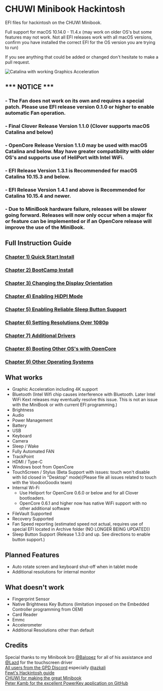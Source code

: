 # CHUWI Minibook Hackintosh

EFI files for hackintosh on the CHUWI Minibook.

Full support for macOS 10.14.0 - 11.4.x (may work on older OS's but some features may not work. Not all EFI releases work with all macOS versions, confirm you have installed the correct EFI for the OS version you are trying to run)

If you see anything that could be added or changed don't hesitate to make a pull request.

![Catalina with working Graphics Acceleration](/images/Catalina.jpeg)

## *** NOTICE ***
### - The Fan does not work on its own and requires a special patch. Please use EFI release version 0.1.0 or higher to enable automatic Fan operation. 
### - Final Clover Release Version 1.1.0 (Clover supports macOS Catalina and below)
### - OpenCore Release Version 1.1.0 may be used with macOS Catalina and below. May have greater compatibility with older OS's and supports use of HeliPort with Intel WiFi.
### - EFI Release Version 1.3.1 is Recommended for macOS Catalina 10.15.3 and below.
### - EFI Release Version 1.4.1 and above is Recommended for Catalina 10.15.4 and newer.
### - Due to MiniBook hardware failure, releases will be slower going forward. Releases will now only occur when a major fix or feature can be implemented or if an OpenCore release will improve the use of the MiniBook. 

##
## Full Instruction Guide

### [Chapter 1) Quick Start Install](/1-QuickStart.md)
### [Chapter 2) BootCamp Install](/2-BootCamp.md)
### [Chapter 3) Changing the Display Orientation](/3-Orientation.md)
### [Chapter 4) Enabling HiDPI Mode](/4-HiDPI.md)
### [Chapter 5) Enabling Reliable Sleep Button Support](/5-SleepButton.md)
### [Chapter 6) Setting Resolutions Over 1080p](/6-1080p&up.md)
### [Chapter 7) Additional Drivers](/7-drivers.md)
### [Chapter 8) Booting Other OS's with OpenCore](/8-OtherOS&OC.md)
### [Chapter 9) Other Operating Systems](/9-OtherOS.md)


## What works 

- Graphic Acceleration including 4K support
- Bluetooth (Intel Wifi chip causes interference with Bluetooth. Later Intel WiFi Kext releases may eventually resolve this issue. This is not an issue with the MiniBook or with current EFI programming.)
- Brightness
- Audio
- Power Management
- Battery 
- USB
- Keyboard
- Camera
- Sleep / Wake
- Fully Automated FAN
- TrackPoint 
- HDMI / Type-C
- Windows boot from OpenCore
- TouchScreen / Stylus (Beta Support with issues: touch won't disable with lid closed in "Desktop" mode)(Please file all issues related to touch with the VoodooGoodix team)
- Internal Wi-Fi 
    - Use Heliport for OpenCore 0.6.0 or below and for all Clover bootloaders. 
    - OpenCore 0.6.1 and higher now has native WiFi support with no other additional software
- FileVault Supported
- Recovery Supported
- Fan Speed reporting (estimated speed not actual, requires use of special EFI located in Archive folder (NO LONGER BEING UPDATED))
- Sleep Button Support (Release 1.3.0 and up. See directions to enable button support.)

## Planned Features

- Auto rotate screen and keyboard shut-off when in tablet mode
- Additional resolutions for internal monitor

## What doesn't work

- Fingerprint Sensor
- Native Brightness Key Buttons (limitation imposed on the Embedded Controller programming from OEM)
- Card Reader
- Emmc
- Accelerometer
- Additional Resolutions other than default


## Credits
Special thanks to my Minibook bro [@Balopez](https://github.com/balopez83/One-Mix-3-Hackintosh) for all of his assistance and [@Lazd](https://github.com/lazd/VoodooI2CGoodix) for the touchscreen driver <br>
[All users from the GPD Discord]() especially [@azkali](https://github.com/Azkali/GPD-P2-MAX-Hackintosh) <br>
[Fewt's Hackintosh guide](https://fewt.gitbook.io/laptopguide/) <br>
[CHUWI for making the great Minibook](https://www.chuwi.com/cn/) <br>
[Peter Kamb for the excellent PowerKey application on GitHub](https://github.com/pkamb/PowerKey) <br>
